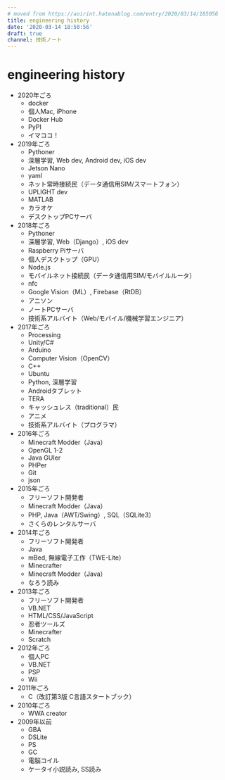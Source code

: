 ```yaml
---
# moved from https://aoirint.hatenablog.com/entry/2020/03/14/185056
title: engineering history
date: '2020-03-14 18:50:56'
draft: true
channel: 技術ノート
---
```

# engineering history

- 2020年ごろ
  - docker
  - 個人Mac, iPhone
  - Docker Hub
  - PyPI
  - イマココ！
- 2019年ごろ
  - Pythoner
  - 深層学習, Web dev, Android dev, iOS dev
  - Jetson Nano
  - yaml
  - ネット常時接続民（データ通信用SIM/スマートフォン）
  - UPLIGHT dev
  - MATLAB
  - カラオケ
  - デスクトップPCサーバ
- 2018年ごろ
  - Pythoner
  - 深層学習, Web（Django）, iOS dev
  - Raspberry Piサーバ
  - 個人デスクトップ（GPU）
  - Node.js
  - モバイルネット接続民（データ通信用SIM/モバイルルータ）
  - nfc
  - Google Vision（ML）, Firebase（RtDB）
  - アニソン
  - ノートPCサーバ
  - 技術系アルバイト（Web/モバイル/機械学習エンジニア）
- 2017年ごろ
  - Processing
  - Unity/C#
  - Arduino
  - Computer Vision（OpenCV）
  - C++
  - Ubuntu
  - Python, 深層学習
  - Androidタブレット
  - TERA
  - キャッシュレス（traditional）民
  - アニメ
  - 技術系アルバイト（プログラマ）
- 2016年ごろ
  - Minecraft Modder（Java）
  - OpenGL 1-2
  - Java GUIer
  - PHPer
  - Git
  - json
- 2015年ごろ
  - フリーソフト開発者
  - Minecraft Modder（Java）
  - PHP, Java（AWT/Swing）, SQL（SQLite3）
  - さくらのレンタルサーバ
- 2014年ごろ
  - フリーソフト開発者
  - Java
  - mBed, 無線電子工作（TWE-Lite）
  - Minecrafter
  - Minecraft Modder（Java）
  - なろう読み
- 2013年ごろ
  - フリーソフト開発者
  - VB.NET
  - HTML/CSS/JavaScript
  - 忍者ツールズ
  - Minecrafter
  - Scratch
- 2012年ごろ
  - 個人PC
  - VB.NET
  - PSP
  - Wii
- 2011年ごろ
  - C（改訂第3版 C言語スタートブック）
- 2010年ごろ
  - WWA creator
- 2009年以前
  - GBA
  - DSLite
  - PS
  - GC
  - 電脳コイル
  - ケータイ小説読み, SS読み
